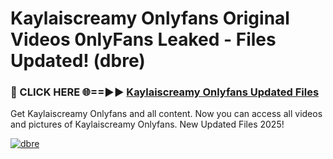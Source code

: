 # Kaylaiscreamy Onlyfans Original Videos 0nlyFans Leaked - Files Updated! (dbre)

<h3>🔴 CLICK HERE 🌐==►► <a href="https://tinyurl.com/2m67pmp6" rel="nofollow">Kaylaiscreamy Onlyfans Updated Files</a></h3>

Get Kaylaiscreamy Onlyfans and all content. Now you can access all videos and pictures of Kaylaiscreamy Onlyfans. New Updated Files 2025!

[![dbre](https://i.imgur.com/H4QAA4z.gif)](https://tinyurl.com/2m67pmp6)